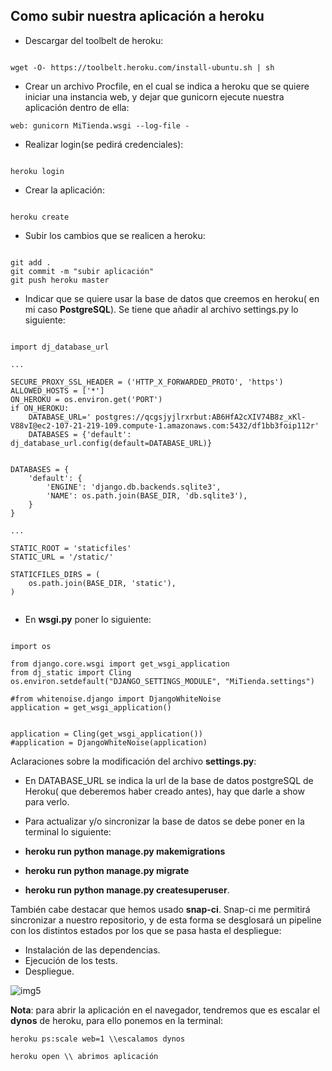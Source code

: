 


## **Como subir nuestra aplicación a heroku** ##



- Descargar del toolbelt de heroku:

```

wget -O- https://toolbelt.heroku.com/install-ubuntu.sh | sh   

```

- Crear un archivo Procfile, en el cual se indica a heroku que se quiere iniciar una instancia web, y dejar que gunicorn ejecute nuestra aplicación dentro de ella:

```
web: gunicorn MiTienda.wsgi --log-file -

```

- Realizar login(se pedirá credenciales):

```

heroku login

```


- Crear la aplicación:

```

heroku create

```

- Subir los cambios que se realicen a heroku:

```

git add .
git commit -m "subir aplicación"
git push heroku master

```
- Indicar que se quiere usar la base de datos que creemos en heroku( en mi caso **PostgreSQL**). Se tiene que añadir al archivo settings.py lo siguiente:

```

import dj_database_url

...

SECURE_PROXY_SSL_HEADER = ('HTTP_X_FORWARDED_PROTO', 'https')
ALLOWED_HOSTS = ['*']
ON_HEROKU = os.environ.get('PORT')
if ON_HEROKU:
    DATABASE_URL=' postgres://qcgsjyjlrxrbut:AB6HfA2cXIV74B8z_xKl-V88vI@ec2-107-21-219-109.compute-1.amazonaws.com:5432/df1bb3foip112r'
    DATABASES = {'default': dj_database_url.config(default=DATABASE_URL)}


DATABASES = {
    'default': {
        'ENGINE': 'django.db.backends.sqlite3',
        'NAME': os.path.join(BASE_DIR, 'db.sqlite3'),
    }
}

...

STATIC_ROOT = 'staticfiles'
STATIC_URL = '/static/'

STATICFILES_DIRS = (
    os.path.join(BASE_DIR, 'static'),
)


```

- En **wsgi.py** poner lo siguiente:

```

import os

from django.core.wsgi import get_wsgi_application
from dj_static import Cling
os.environ.setdefault("DJANGO_SETTINGS_MODULE", "MiTienda.settings")

#from whitenoise.django import DjangoWhiteNoise
application = get_wsgi_application()


application = Cling(get_wsgi_application())
#application = DjangoWhiteNoise(application)

```

Aclaraciones sobre la modificación del archivo **settings.py**:

- En DATABASE_URL se indica la url de la base de datos postgreSQL de Heroku( que deberemos haber creado antes), hay que darle a show para verlo.

- Para actualizar y/o sincronizar la base de datos se debe poner en la terminal lo siguiente:
 - **heroku run python manage.py makemigrations**
 - **heroku run python manage.py migrate**
 - **heroku run python manage.py createsuperuser**.

También cabe destacar que hemos usado **snap-ci**. Snap-ci me permitirá sincronizar a nuestro repositorio, y de esta forma se desglosará un pipeline con los distintos estados por los que se pasa hasta el despliegue:

- Instalación de las dependencias.
- Ejecución de los tests.
- Despliegue.

![img5](https://www.dropbox.com/s/btqs6ub1j3uacqd/img5.png?dl=1)





**Nota**: para abrir la aplicación en el navegador, tendremos que es escalar el **dynos** de heroku, para ello ponemos en la terminal:


```
heroku ps:scale web=1 \\escalamos dynos

heroku open \\ abrimos aplicación

```
